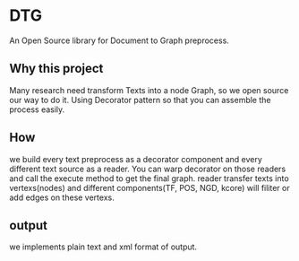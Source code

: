 # DTG
An Open Source library for Document to Graph preprocess.
## Why this project
Many research need transform Texts into a node Graph, so we open source our way to do it. Using Decorator pattern so that you can assemble the process easily. 
## How 
we build every text preprocess as a decorator component and every different text source as a reader.
You can warp decorator on those readers and call the execute method to get the final graph.
reader transfer texts into vertexs(nodes) and different components(TF, POS, NGD, kcore) will filiter or add edges on these vertexs.

## output
we implements plain text and xml format of output. 

